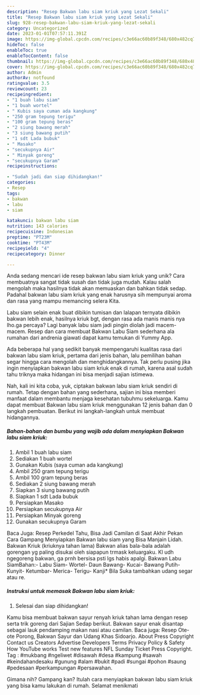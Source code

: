 ```yaml
---
description: "Resep Bakwan labu siam kriuk yang Lezat Sekali"
title: "Resep Bakwan labu siam kriuk yang Lezat Sekali"
slug: 928-resep-bakwan-labu-siam-kriuk-yang-lezat-sekali
category: Uncategorized
date: 2023-01-01T07:57:11.391Z
image: https://img-global.cpcdn.com/recipes/c3e66ac60b89f348/680x482cq70/bakwan-labu-siam-kriuk-foto-resep-utama.jpg
hideToc: false
enableToc: true
enableTocContent: false
thumbnail: https://img-global.cpcdn.com/recipes/c3e66ac60b89f348/680x482cq70/bakwan-labu-siam-kriuk-foto-resep-utama.jpg
cover: https://img-global.cpcdn.com/recipes/c3e66ac60b89f348/680x482cq70/bakwan-labu-siam-kriuk-foto-resep-utama.jpg
author: Admin
authorAv: notfound
ratingvalue: 3.5
reviewcount: 23
recipeingredient:
- "1 buah labu siam"
- "1 buah wortel"
- " Kubis saya cuman ada kangkung"
- "250 gram tepung terigu"
- "100 gram tepung beras"
- "2 siung bawang merah"
- "3 siung bawang putih"
- "1 sdt Lada bubuk"
- " Masako"
- "secukupnya Air"
- " Minyak goreng"
- "secukupnya Garam"
recipeinstructions:

- "Sudah jadi dan siap dihidangkan!"
categories:
- Resep
tags:
- bakwan
- labu
- siam

katakunci: bakwan labu siam 
nutrition: 143 calories
recipecuisine: Indonesian
preptime: "PT23M"
cooktime: "PT43M"
recipeyield: "4"
recipecategory: Dinner

---
```





Anda sedang mencari ide resep bakwan labu siam kriuk yang unik? Cara membuatnya sangat tidak susah dan tidak juga mudah. Kalau salah mengolah maka hasilnya tidak akan memuaskan dan bahkan tidak sedap. Padahal bakwan labu siam kriuk yang enak harusnya sih mempunyai aroma dan rasa yang mampu memancing selera Kita.





Labu siam selain enak buat dibikin tumisan dan lalapan ternyata dibikin bakwan lebih enak, hasilnya kriuk bgt, dengan rasa ada manis manis nya lho.ga percaya? Lagi banyak labu siam jadi pingin diolah jadi macem-macem. Resep dan cara membuat Bakwan Labu Siam sederhana ala rumahan dari andrenia giawati dapat kamu temukan di Yummy App.

Ada beberapa hal yang sedikit banyak mempengaruhi kualitas rasa dari bakwan labu siam kriuk, pertama dari jenis bahan, lalu pemilihan bahan segar hingga cara mengolah dan menghidangkannya. Tak perlu pusing jika ingin menyiapkan bakwan labu siam kriuk enak di rumah, karena asal sudah tahu triknya maka hidangan ini bisa menjadi sajian istimewa.






Nah, kali ini kita coba, yuk, ciptakan bakwan labu siam kriuk sendiri di rumah. Tetap dengan bahan yang sederhana, sajian ini bisa memberi manfaat dalam membantu menjaga kesehatan tubuhmu sekeluarga. Kamu dapat membuat Bakwan labu siam kriuk menggunakan 12 jenis bahan dan 0 langkah pembuatan. Berikut ini langkah-langkah untuk membuat hidangannya.

<!--inarticleads1-->

##### Bahan-bahan dan bumbu yang wajib ada dalam menyiapkan Bakwan labu siam kriuk:

1. Ambil 1 buah labu siam
1. Sediakan 1 buah wortel
1. Gunakan  Kubis (saya cuman ada kangkung)
1. Ambil 250 gram tepung terigu
1. Ambil 100 gram tepung beras
1. Sediakan 2 siung bawang merah
1. Siapkan 3 siung bawang putih
1. Siapkan 1 sdt Lada bubuk
1. Persiapkan  Masako
1. Persiapkan secukupnya Air
1. Persiapkan  Minyak goreng
1. Gunakan secukupnya Garam


Baca Juga: Resep Perkedel Tahu, Bisa Jadi Camilan di Saat Akhir Pekan Cara Gampang Menyiapkan Bakwan labu siam yang Bisa Manjain Lidah. Bakwan Kriuk (kriuknya tahan lama) Bakwan alias bala-bala adalah gorengan yg paling disukai oleh siapapun trmask keluargaku. Kl udh ngegoreng bakwan, ga prnh bersisa psti lgs habis apalgi. Bakwan Labu SiamBahan:- Labu Siam- Wortel- Daun Bawang- Kucai- Bawang Putih- Kunyit- Ketumbar- Merica- Terigu- Kanji* Bila Suka tambahkan udang segar atau re. 

<!--inarticleads2-->

##### Instruksi untuk memasak Bakwan labu siam kriuk:


1. Selesai dan siap dihidangkan!

Kamu bisa membuat bakwan sayur renyah kriuk tahan lama dengan resep serta trik goreng dari Sajian Sedap berikut. Bakwan sayur enak disantap sebagai lauk pendamping makan nasi atau camilan. Baca juga: Resep Ote-ote Porong, Bakwan Sayur dan Udang Khas Sidoarjo. About Press Copyright Contact us Creators Advertise Developers Terms Privacy Policy &amp; Safety How YouTube works Test new features NFL Sunday Ticket Press Copyright. Tag : #mukbang #ngeliwet #disawah #desa #kampung #sawah #keindahandesaku #gunung #alam #bukit #padi #sungai #pohon #saung #pedesaan #perkampungan #persawahan. 

Gimana nih? Gampang kan? Itulah cara menyiapkan bakwan labu siam kriuk yang bisa kamu lakukan di rumah. Selamat menikmati
